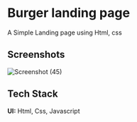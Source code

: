 
# Burger landing page

A Simple Landing  page using Html, css


## Screenshots

![Screenshot (45)](https://github.com/Deadlybhoot/CODESOFT/assets/90792669/5fb7f925-5f4c-4687-bf37-4967d1bd31f5)



## Tech Stack

**UI:** Html, Css, Javascript



